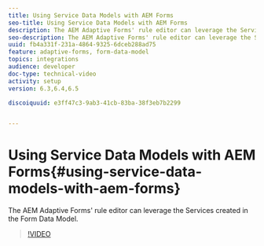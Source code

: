 ```yaml
---
title: Using Service Data Models with AEM Forms
seo-title: Using Service Data Models with AEM Forms
description: The AEM Adaptive Forms' rule editor can leverage the Services created in the Form Data Model.
seo-description: The AEM Adaptive Forms' rule editor can leverage the Services created in the Form Data Model.
uuid: fb4a331f-231a-4864-9325-6dceb288ad75
feature: adaptive-forms, form-data-model
topics: integrations
audience: developer
doc-type: technical-video
activity: setup
version: 6.3,6.4,6.5

discoiquuid: e3ff47c3-9ab3-41cb-83ba-38f3eb7b2299


---
```


# Using Service Data Models with AEM Forms{#using-service-data-models-with-aem-forms}

The AEM Adaptive Forms' rule editor can leverage the Services created in the Form Data Model.

>[!VIDEO](https://video.tv.adobe.com/v/17739/?quality=9)

